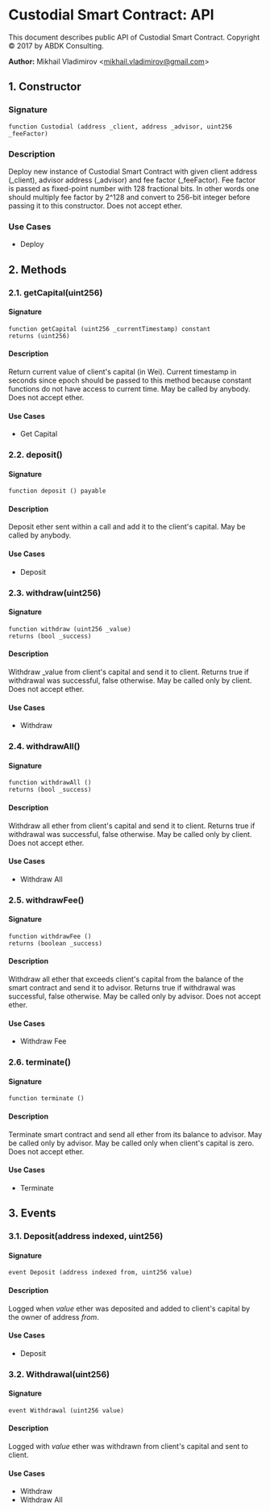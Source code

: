 # Custodial Smart Contract: API

This document describes public API of Custodial Smart Contract.
Copyright © 2017 by ABDK Consulting.

**Author:** Mikhail Vladimirov <mikhail.vladimirov@gmail.com\>

## 1. Constructor

### Signature

    function Custodial (address _client, address _advisor, uint256 _feeFactor)

### Description

Deploy new instance of Custodial Smart Contract with given client address (_client), advisor address (_advisor) and fee factor (_feeFactor).
Fee factor is passed as fixed-point number with 128 fractional bits.
In other words one should multiply fee factor by 2^128 and convert to 256-bit integer before passing it to this constructor.
Does not accept ether.

### Use Cases

* Deploy

## 2. Methods

### 2.1. getCapital(uint256)

#### Signature

    function getCapital (uint256 _currentTimestamp) constant
    returns (uint256)

#### Description

Return current value of client's capital (in Wei).
Current timestamp in seconds since epoch should be passed to this method because constant functions do not have access to current time.
May be called by anybody.
Does not accept ether.

#### Use Cases

* Get Capital

### 2.2. deposit()

#### Signature

    function deposit () payable

#### Description

Deposit ether sent within a call and add it to the client's capital.
May be called by anybody.

#### Use Cases

* Deposit

### 2.3. withdraw(uint256)

#### Signature

    function withdraw (uint256 _value)
    returns (bool _success)

#### Description

Withdraw _value from client's capital and send it to client.
Returns true if withdrawal was successful, false otherwise.
May be called only by client.
Does not accept ether.

#### Use Cases

* Withdraw

### 2.4. withdrawAll()

#### Signature

    function withdrawAll ()
    returns (bool _success)

#### Description

Withdraw all ether from client's capital and send it to client.
Returns true if withdrawal was successful, false otherwise.
May be called only by client.
Does not accept ether.

#### Use Cases

* Withdraw All

### 2.5. withdrawFee()

#### Signature

    function withdrawFee ()
    returns (boolean _success)

#### Description

Withdraw all ether that exceeds client's capital from the balance of the smart contract and send it to advisor.
Returns true if withdrawal was successful, false otherwise.
May be called only by advisor.
Does not accept ether.

#### Use Cases

* Withdraw Fee

### 2.6. terminate()

#### Signature

    function terminate ()

#### Description

Terminate smart contract and send all ether from its balance to advisor.
May be called only by advisor.
May be called only when client's capital is zero.
Does not accept ether.

#### Use Cases

* Terminate

## 3. Events

### 3.1. Deposit(address indexed, uint256)

#### Signature

    event Deposit (address indexed from, uint256 value)

#### Description

Logged when *value* ether was deposited and added to client's capital by the owner of address *from*.

#### Use Cases

* Deposit

### 3.2. Withdrawal(uint256)

#### Signature

    event Withdrawal (uint256 value)

#### Description

Logged with *value* ether was withdrawn from client's capital and sent to client.

#### Use Cases

* Withdraw
* Withdraw All
